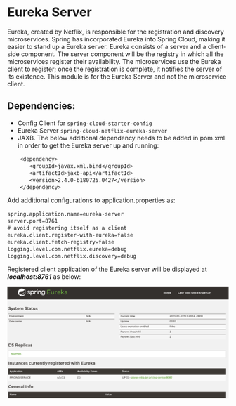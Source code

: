 # Eureka Server

Eureka, created by Netflix, is responsible for the registration and discovery microservices.
Spring has incorporated Eureka into Spring Cloud, making it easier to stand up a Eureka server.
Eureka consists of a server and a client-side component.
The server component will be the registry in which all the microservices register their availability.
The microservices use the Eureka client to register; once the registration is complete,
it notifies the server of its existence.
This module is for the Eureka Server and not the microservice client.


## Dependencies:
- Config Client for ```spring-cloud-starter-config```
- Eureka Server ```spring-cloud-netflix-eureka-server```
- JAXB. The below additional dependency needs to be added in pom.xml
  in order to get the Eureka server up and running:
```
    <dependency>
       <groupId>javax.xml.bind</groupId>
       <artifactId>jaxb-api</artifactId>
       <version>2.4.0-b180725.0427</version>
    </dependency>
```

Add additional configurations to application.properties as:
```
spring.application.name=eureka-server
server.port=8761
# avoid registering itself as a client
eureka.client.register-with-eureka=false
eureka.client.fetch-registry=false
logging.level.com.netflix.eureka=debug
logging.level.com.netflix.discovery=debug
```

  Registered client application of the Eureka server will be displayed at
***localhost:8761*** as below: 

![](microservice.png)

